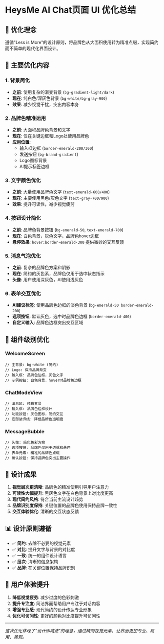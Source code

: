 # HeysMe AI Chat页面 UI 优化总结

## 🎨 优化理念

遵循"Less is More"的设计原则，将品牌色从大面积使用转为精准点缀，实现简约而不简单的现代化界面设计。

## 🔧 主要优化内容

### 1. 背景简化
- **之前**: 使用复杂的渐变背景 (`bg-gradient-light/dark`)
- **现在**: 纯白色/深灰色背景 (`bg-white/bg-gray-900`)
- **效果**: 减少视觉干扰，突出内容本身

### 2. 品牌色精准运用
- **之前**: 大面积品牌色背景和文字
- **现在**: 仅在关键边框和Logo处使用品牌色
- **应用位置**:
  - 输入框边框 (`border-emerald-200/300`)
  - 发送按钮 (`bg-brand-gradient`)
  - Logo图标背景
  - AI提示标签边框

### 3. 文字颜色优化
- **之前**: 大量使用品牌色文字 (`text-emerald-600/400`)
- **现在**: 主要使用黑色/灰色文字 (`text-gray-700/900`)
- **效果**: 提升可读性，减少视觉疲劳

### 4. 按钮设计简化
- **之前**: 品牌色背景按钮 (`bg-emerald-50`, `text-emerald-700`)
- **现在**: 白色背景，灰色文字，品牌色hover边框
- **悬停效果**: `hover:border-emerald-300` 提供微妙的交互反馈

### 5. 消息气泡优化
- **之前**: 复杂的品牌色方案和阴影
- **现在**: 简约的灰色系，品牌色仅用于选中状态指示
- **头像**: 用户使用深灰色，AI使用浅灰色

### 6. 表单交互优化
- **AI建议标签**: 使用品牌色边框的淡色背景 (`bg-emerald-50 border-emerald-200`)
- **选项按钮**: 默认灰色，选中时品牌色边框 (`border-emerald-400`)
- **自定义输入**: 品牌色边框突出交互区域

## 📱 组件级别优化

### WelcomeScreen
```tsx
// 主背景: bg-white (简约)
// Logo: 保持品牌渐变
// 输入框: 品牌色边框，灰色文字
// 示例按钮: 白色背景，hover时品牌色边框
```

### ChatModeView  
```tsx
// 消息区: 纯白背景
// 输入框: 品牌色边框设计
// 功能按钮: 灰色图标，简约交互
// 底部装饰线: 降低品牌色透明度
```

### MessageBubble
```tsx
// 头像: 简化色彩方案
// 选项按钮: 品牌色仅用于边框和悬停
// 表单元素: 精准的品牌色点缀
// 确认按钮: 保持品牌色突出主要操作
```

## 🎯 设计成果

1. **视觉层次更清晰**: 品牌色的精准使用引导用户注意力
2. **可读性大幅提升**: 黑灰色文字在白色背景上对比度更高
3. **现代简约风格**: 符合当前主流设计趋势
4. **品牌识别度保持**: 关键位置的品牌色使用保持品牌一致性
5. **交互体验优化**: 清晰的交互状态反馈

## 📊 设计原则遵循

- ✅ **简约**: 去除不必要的视觉元素
- ✅ **对比**: 提升文字与背景的对比度
- ✅ **一致**: 统一的组件设计语言
- ✅ **层次**: 清晰的信息架构
- ✅ **品牌**: 在关键位置保持品牌识别

## 🚀 用户体验提升

1. **降低视觉疲劳**: 减少过度的色彩刺激
2. **提升专注度**: 简洁界面帮助用户专注于对话内容
3. **增强专业感**: 现代简约的设计传达专业形象
4. **优化可访问性**: 更好的颜色对比度提升可访问性

---

*这次优化体现了"设计即减法"的理念，通过精简视觉元素，让界面更加专业、易用、美观。* 